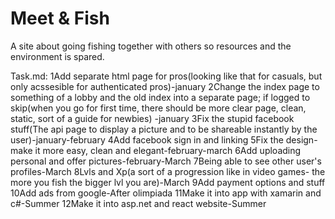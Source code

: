 # Meet & Fish
A site about going fishing together with others so resources and the environment is spared.


Task.md:
1Add separate html page for pros(looking like that for casuals, but only acssesible for authenticated pros)-january 
2Change the index page to something of a lobby and the old index into a separate page; if logged to skip(when you go for first time, there should be more clear page, clean, static, sort of a guide for newbies) -january 
3Fix the stupid facebook stuff(The api page to display a picture and to be shareable instantly by the user)-january-february 
4Add facebook sign in and linking 
5Fix the design-make it more easy, clean and elegant-february-march 
6Add uploading personal and offer pictures-february-March 
7Being able to see other user's profiles-March 
8Lvls and Xp(a sort of a progression like in video games- the more you fish the bigger lvl you are)-March 
9Add payment options and stuff 
10Add ads from google-After olimpiada 
11Make it into app with xamarin and c#-Summer 
12Make it into asp.net and react website-Summer
